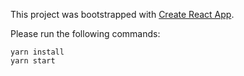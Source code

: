 This project was bootstrapped with [Create React App](https://github.com/facebook/create-react-app).

Please run the following commands:
```
yarn install
yarn start
```